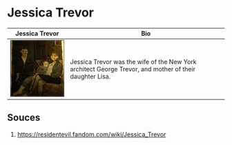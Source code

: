 # Jessica Trevor

Jessica Trevor | Bio
------------ | ------------
![Image of Jessica Trevor](../images/george-trevor.jpg)| Jessica Trevor was the wife of the New York architect George Trevor, and mother of their daughter Lisa.

## Souces
1. https://residentevil.fandom.com/wiki/Jessica_Trevor
